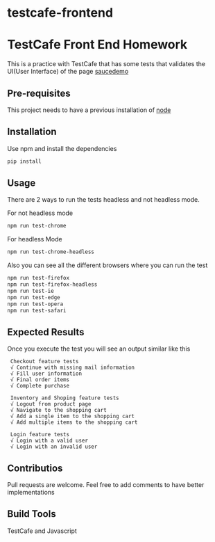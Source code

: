 # testcafe-frontend
# TestCafe Front End Homework

This is a practice with TestCafe that has some tests that validates the UI(User Interface) of the page [saucedemo](https://www.saucedemo.com/)

## Pre-requisites

This project needs to have a previous installation of [node](https://nodejs.org/es/)


## Installation

Use npm and install the dependencies

```bash
pip install 
```

## Usage

There are 2 ways to run the tests headless and not headless mode. 

For not headless mode
```bash
npm run test-chrome
```
For headless Mode 
```bash
npm run test-chrome-headless
```
Also you can see all the different browsers where you can run the test
```bash
npm run test-firefox
npm run test-firefox-headless
npm run test-ie
npm run test-edge
npm run test-opera
npm run test-safari
```

## Expected Results
Once you execute the test you will see an output similar like this
```
 Checkout feature tests
 √ Continue with missing mail information
 √ Fill user information
 √ Final order items
 √ Complete purchase

 Inventory and Shoping feature tests
 √ Logout from product page
 √ Navigate to the shopping cart
 √ Add a single item to the shopping cart
 √ Add multiple items to the shopping cart

 Login feature tests
 √ Login with a valid user
 √ Login with an invalid user

```

## Contributios
Pull requests are welcome. Feel free to add comments to have better implementations

## Build Tools
TestCafe and Javascript
